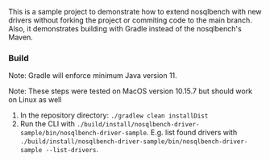 This is a sample project to demonstrate how to extend nosqlbench with new drivers
without forking the project or commiting code to the main branch. Also, it demonstrates
building with Gradle instead of the nosqlbench's Maven.
### Build
Note: Gradle will enforce minimum Java version 11.

Note: These steps were tested on MacOS version 10.15.7 but should work on Linux as well
1. In the repository directory: `./gradlew clean installDist`
2. Run the CLI with `./build/install/nosqlbench-driver-sample/bin/nosqlbench-driver-sample`. 
E.g. list found drivers with
`./build/install/nosqlbench-driver-sample/bin/nosqlbench-driver-sample --list-drivers`.
